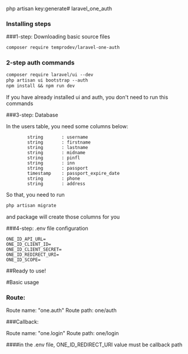 php artisan key:generate# laravel_one_auth



### Installing steps
###1-step: Downloading basic source files
```md
composer require temprodev/laravel-one-auth

```

### 2-step auth commands

```md
composer require laravel/ui --dev
php artisan ui bootstrap --auth
npm install && npm run dev
```

If you have already installed ui and auth, you don't need to run this commands



###3-step: Database

In the users table, you need some columns below:

            string       : username
            string       : firstname
            string       : lastname
            string       : midname
            string       : pinfl
            string       : inn
            string       : passport
            timestamp    : passport_expire_date
            string       : phone
            string       : address

So that, you need to run 

```md
php artisan migrate
```
and package will create those columns for you




###4-step: .env file configuration

```angular2html
ONE_ID_API_URL=
ONE_ID_CLIENT_ID=
ONE_ID_CLIENT_SECRET=
ONE_ID_REDIRECT_URI=
ONE_ID_SCOPE=
```

##Ready to use!


#Basic usage

### Route:

Route name: "one.auth"
Route path: one/auth

###Callback:

Route name: "one.login"
Route path: one/login

####in the .env file, ONE_ID_REDIRECT_URI value must be callback path





